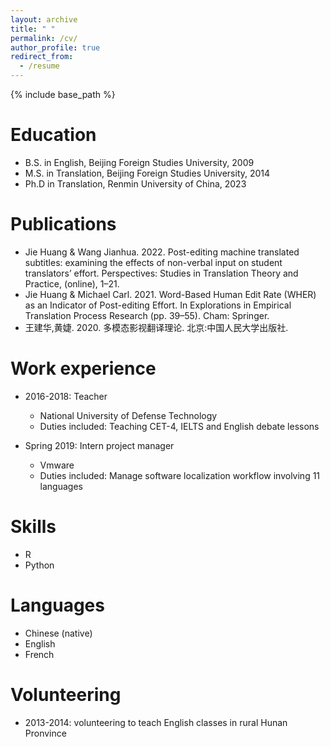 ```yaml
---
layout: archive
title: " "
permalink: /cv/
author_profile: true
redirect_from:
  - /resume
---
```


{% include base_path %}


Education
======
* B.S. in English, Beijing Foreign Studies University, 2009
* M.S. in Translation, Beijing Foreign Studies University, 2014
* Ph.D in Translation, Renmin University of China, 2023

Publications
======
* Jie Huang & Wang Jianhua. 2022. Post-editing machine translated subtitles: examining the effects of non-verbal input on student translators’ effort. Perspectives: Studies in Translation Theory and Practice, (online), 1–21. 
* Jie Huang & Michael Carl. 2021. Word-Based Human Edit Rate (WHER) as an Indicator of Post-editing Effort. In Explorations in Empirical Translation Process Research (pp. 39–55). Cham: Springer.
* 王建华,黄婕. 2020. 多模态影视翻译理论. 北京:中国人民大学出版社.


Work experience
======
* 2016-2018: Teacher
  * National University of Defense Technology
  * Duties included: Teaching CET-4, IELTS and English debate lessons

* Spring 2019: Intern project manager
  * Vmware 
  * Duties included: Manage software localization workflow involving 11 languages
  
 
Skills
======
* R
* Python

Languages 
=====
* Chinese (native)
* English
* French

Volunteering
======
* 2013-2014: volunteering to teach English classes in rural Hunan Pronvince
